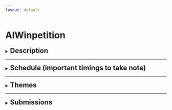 ```yaml
---
layout: default
---
```


# AIWinpetition

<div>
  <details>
    <summary><h2 style="display: inline;">Description</h2></summary>
    <p>The AIWinpetition is an innovation competition conducted by BuildingBloCS.SG in collaboration with AISG. Throughout the competition, students will be able to team up and work on an idea which brings their skills from previous workshops together.
    </p>

    <p>Students will be given various themes to choose from and maximise their creative thinking and computational skills. Finally, various teams will be awarded titles and provided feedback on their ideas, including theme prizes and even some special awards!</p>

  </details>
</div>

---

<div>
  <details>
    <summary><h2 style="display: inline;">Schedule (important timings to take note)</h2></summary>
    <div>
      <br>

      <details>
        <summary><strong>Day 1</strong></summary>
        <br>
        <table>
          <tr>
            <th><strong>Timings</strong></th>
            <th><strong>Activity</strong></th>
            <th><strong>Description</strong></th>
          </tr>
          <tr>
            <td>0930-0950</td>
            <td>AIWinpetition Briefing</td>
            <td>Briefing would signify the official launch of the AIWinpetition with the release of the themes and announcement of prizes</td>
          </tr>
          <tr>
            <td>1400-1530</td>
            <td>Ideation Time</td>
            <td>Participants are to go into their breakout rooms and start ideating with their team</td>
          </tr>
          <tr>
            <td>1400-2359</td>
            <td>Consultations Slots Open</td>
            <td>Participants who are stuck in the ideation process can proceed to Discord #conference-consultation channel to get a ticket which books them a slot with one of the AI Workshop Speakers who would help them in the ideation process. <i>Note the speakers would not directly give you answers, but rather would prompt you in the right direction</i></td>
          </tr>
          <tr>
            <td><strong>By 2359</strong></td>
            <td><strong>Submission of Stage 1 submittables</strong></td>
            <td><strong>Participants are to submit their ideation documents through the Google Forms below before 2359 in order for them to qualify for stage 1 judging which has up to 400 points for grabs</strong></td>
          </tr>
        </table>
        <br>
        <small><i>Based on the current situations, the schedule is subjected to changes</i></small>
      </details>

      <br><br>

      <details>
        <summary><strong>Day 2</strong></summary>
        <br>
        <p>Stay tuned for Day 2 Schedule!</p>
        <small><i>You do not need to follow or use any of the guiding questions if you do not want to</i></small>
      </details>

      <br><br>

      <details>
        <summary><strong>Day 3</strong></summary>
        <br>
        <p>Stay tuned for Day 3 Schedule!</p>
        <small><i>You do not need to follow or use any of the guiding questions if you do not want to</i></small>
      </details>

      <br>
    </div>

  </details>
</div>

---

<div>
  <details>
    <summary><h2 style="display: inline;">Themes</h2></summary>
    <p>For AIWinpetition 2021, we have a total of 6 themes. For each of the themes, we have prepared a few guiding questions to help you in your ideation process.</p>
    <div>
      <details>
        <summary><strong>Travel the World</strong></summary>
        <br>
        <p>Guiding questions</p>
        <ul>
          <li>How can Singapore boost its tourism sector through AI?</li>
          <li>How can we replicate the fun of travelling?</li>
        </ul>
        <small><i>You do not need to follow or use any of the guiding questions if you do not want to</i></small>
      </details>

      <br><br>

      <details>
        <summary><strong>Gaming</strong></summary>
        <br>
        <p>Guiding questions</p>
        <ul>
          <li>How can AI make games more immersive?</li>
          <li>Can better scene renders be produced, maybe for AR?</li>
          <li>Can NPCs be more realistic? Maybe AI can explore the best ways to play a game?</li>
        </ul>
        <small><i>You do not need to follow or use any of the guiding questions if you do not want to</i></small>
      </details>

      <br><br>

      <details>
        <summary><strong>All about Music</strong></summary>
        <br>
        <p>Guiding questions</p>
        <ul>
          <li>Can AI create a new revolution of music?</li>
          <li>How can AI maintain and promote music culture?</li>
        </ul>
        <small><i>You do not need to follow or use any of the guiding questions if you do not want to</i></small>
      </details>

      <br><br>

      <details>
        <summary><strong>Team Bonding</strong></summary>
        <br>
        <p>Guiding questions</p>
        <ul>
          <li>Can AI boost relationships between families or friendships?</li>
          <li>Can AI improve team dynamics, or even productivity within teams?</li>
        </ul>
        <small><i>You do not need to follow or use any of the guiding questions if you do not want to</i></small>
      </details>

      <br><br>

      <details>
        <summary><strong>Escape from Earth</strong></summary>
        <br>
        <p>Guiding questions</p>
        <ul>
          <li>How can AI be explored in a space context?</li>
          <li>Can AI tackle space debris?</li>
          <li>Can AI be involved in processing data from satellites?</li>
        </ul>
        <small><i>You do not need to follow or use any of the guiding questions if you do not want to</i></small>
      </details>

      <br><br>

      <details>
        <summary><strong>Inspired by Hollywood</strong></summary>
        <br>
        <p>Guiding questions</p>
        <ul>
          <li>Can AI be used in filming or media production, in the Hollywood context?</li>
          <li>Relating to one movie/ film that you have seen, do you think AI can be used in their context? For eg: can AI be used in Harry Potter? </li>
        </ul>
        <small><i>You do not need to follow or use any of the guiding questions if you do not want to</i></small>
      </details>

      <br>

    </div>

  </details>
</div>

---

<div>
  <details>
    <summary><h2 style="display:inline;">Submissions</h2></summary>
    <br>
    <div>
      <details>
        <summary><strong>Final Submission (opens at 1645, closes at 2359)</strong></summary>
        <br>
        <p><strong>Submit your final prototype and pitch video by day 3, 2359 below.</strong> We will return the feedback and announce the results by Sunday, 2359.</p> 
        
        <p>This submission will be graded and up to 
          <ul>
            <li>
              <strong>400 points</strong> for the pitch video
              <ul>
                <li>Explain your idea fully in your pitch video.</li>
                <li>Do not upload your pitch video to the repository, just attach the file directly to the Google Form.</li>
              </ul>
            </li>
            <li>
              <strong>1000 points</strong> for the prototype
              <ul>
                <li>It is recommended to submit a supporting document alongside your prototype so we can understand the technology implemented and the justification for their use.</li>
                <li>Put your prototype and relevant documents in a Github repository, named <span style="color: red;">AIWinpetition3_TeamNumber_ProjectName</span>, and submit the repository link.</li>
              </ul>
            </li>
          </ul>
        </p>

        <p><u>Please note code and non-code options are allowed, but the main focus is for you to present your idea well</u>.</p>

        <p>Thank you and good luck!</p>

        <iframe src="https://docs.google.com/forms/d/e/1FAIpQLSeZBf5OwPFPgD1fGWGbjSRVMp8W7nKBaKLOlobkLvlfWlJwjw/viewform?embedded=true" width="640" height="1251" frameborder="0" marginheight="0" marginwidth="0">Loading…</iframe>
      </details>

      <br><br>

      <details>
        <summary><strong>Trivia 1 Submission (opens at 1130, closes at 1300)</strong></summary>
        <br>
        <p>Head over to <a href="https://go.buildingblocs.sg/coursemology">BuildingBloCS Coursemology Website</a> to and complete the following courses</p>
        <ul>
          <li><strong>Check Your Understanding: Face Recognition with Python</strong></li>
        </ul>

        <p>You can gain up to <strong>400 points</strong></p>

        <p>Please do this on the Coursemology Website <strong>before 1300</strong> as we would be taking the scores off there.</p>
      </details>

      <br><br>


      <details>
        <summary><strong>Trivia 2 Submission (opens at 1500, closes at 1600)</strong></summary>
        <br>
        <p>Head over to <a href="https://go.buildingblocs.sg/coursemology">BuildingBloCS Coursemology Website</a> to and complete the following courses</p>
        <ul>
          <li><strong>Check Your Understanding: Introduction to Machine Learning</strong></li>
          <li><strong>Check Your Understanding: Dino AI</strong></li>
          <li><strong>Check Your Understanding: Music with AI</strong></li>
        </ul>

        <p>You can gain up to <strong>400 points</strong></p>

        <p>Please do this on the Coursemology Website <strong>before 1600</strong> as we would be taking the scores off there.</p>
      </details>

      <br><br>



      <br>
    </div>

  </details>
</div>

---

<div>
  <details>
    <summary><h2 style="display:inline;">Prizes</h2></summary>
    <p>For AIWinpetition 2021, we have 3 types of prizes up for grabs!</p>
    <div>
      <details>
        <summary><strong>6 Theme Awards</strong></summary>
        <br>
        <p>At the end of the AIWinpetition, all submissions would be uploaded online for public voting. The team with the most votes for each theme would win the following prizes!</p>
        <ul>
          <li>BBCS T-shirt</li>
        </ul>
        <small><i>BuildingBloCS reserves the rights to change the prizes at any point in time</i></small>
      </details>

      <br><br>

      <details>
        <summary><strong>5 Point-Based Awards</strong></summary>
        <br>
        <p>Throughout the AIWinpetition, teams are able to win points through participation in various games and trivia on top of submitting of the daily submittables. The top 5 teams with the most points would win the following prizes!</p>
        <ul>
          <li>3 month <a href="https://codecombat.com">CodeCombat</a> subscription allowing access to more than 300 unique and exciting CodeCombat levels! (CS1 - CS6)</li>
        </ul>
        <small><i>BuildingBloCS reserves the rights to change the prizes at any point in time</i></small>
      </details>

      <br><br>

      <details>
        <summary><strong>3 Judges Choice Awards</strong></summary>
        <br>
        <p>On the last day, AISG would be judging the submissions from the various teams, and the top 3 teams chosen by AISG would win the following prizes!</p>
        <ul>
          <li>1 year <a href="https://learn.aisingapore.org">LearnAI subscription</a> allowing access to industry certified AI courses worth around $200+!</li>
        </ul>
        <small><i>BuildingBloCS reserves the rights to change the prizes at any point in time</i></small>
      </details>

      <br>

    </div>

  </details>
</div>

---

<div>
  <details>
    <summary><h2 style="display:inline;">Resources</h2></summary>
    <p>The organisers have compiled a list of resources <a href="https://go.buildingblocs.sg/winpetition/booklet/details">here</a>. Do use them wisely!</p>

    <p>On top of that if you require any help during the competition, feel free to get a ticket within our <a href="https://go.buildingblocs.sg/discord">Discord Server</a> (under #conference-consultation), and our organisers would be there to assist you.</p>

  </details>
</div>

